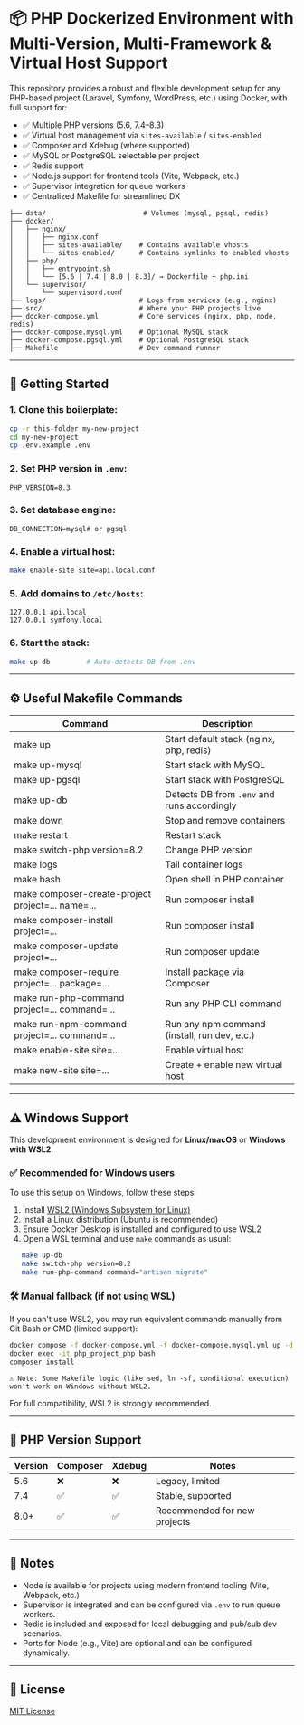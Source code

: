 # 📦 PHP Dockerized Environment with Multi-Version, Multi-Framework & Virtual Host Support

This repository provides a robust and flexible development setup for any PHP-based project (Laravel, Symfony, WordPress, etc.) using Docker, with full support for:

- ✅ Multiple PHP versions (5.6, 7.4–8.3)
- ✅ Virtual host management via `sites-available` / `sites-enabled`
- ✅ Composer and Xdebug (where supported)
- ✅ MySQL or PostgreSQL selectable per project
- ✅ Redis support
- ✅ Node.js support for frontend tools (Vite, Webpack, etc.)
- ✅ Supervisor integration for queue workers
- ✅ Centralized Makefile for streamlined DX

```
├── data/                        # Volumes (mysql, pgsql, redis)
├── docker/
│   ├── nginx/
│   │   ├── nginx.conf
│   │   ├── sites-available/    # Contains available vhosts
│   │   └── sites-enabled/      # Contains symlinks to enabled vhosts
│   ├── php/
│   │   ├── entrypoint.sh
│   │   └── [5.6 | 7.4 | 8.0 | 8.3]/ → Dockerfile + php.ini
│   └── supervisor/
│       └── supervisord.conf
├── logs/                       # Logs from services (e.g., nginx)
├── src/                        # Where your PHP projects live
├── docker-compose.yml          # Core services (nginx, php, node, redis)
├── docker-compose.mysql.yml    # Optional MySQL stack
├── docker-compose.pgsql.yml    # Optional PostgreSQL stack
├── Makefile                    # Dev command runner
```

---

## 🚀 Getting Started

### 1. Clone this boilerplate:

```bash
cp -r this-folder my-new-project
cd my-new-project
cp .env.example .env
```

### 2. Set PHP version in `.env`:

```dotenv
PHP_VERSION=8.3
```

### 3. Set database engine:

```dotenv
DB_CONNECTION=mysql# or pgsql
```

### 4. Enable a virtual host:

```bash
make enable-site site=api.local.conf
```

### 5. Add domains to `/etc/hosts`:

```plaintext
127.0.0.1 api.local
127.0.0.1 symfony.local
```

### 6. Start the stack:

```bash
make up-db         # Auto-detects DB from .env
```

---

## ⚙️ Useful Makefile Commands

| Command                                           | Description                                  |
|---------------------------------------------------|----------------------------------------------|
| make up                                           | Start default stack (nginx, php, redis)      |
| make up-mysql                                     | Start stack with MySQL                       |
| make up-pgsql                                     | Start stack with PostgreSQL                  |
| make up-db                                        | Detects DB from `.env` and runs accordingly  |
| make down                                         | Stop and remove containers                   |
| make restart                                      | Restart stack                                |
| make switch-php version=8.2                       | Change PHP version                           |
| make logs                                         | Tail container logs                          |
| make bash                                         | Open shell in PHP container                  |
| make composer-create-project project=... name=... | Run composer install                         |
| make composer-install project=...                 | Run composer install                         |
| make composer-update  project=...                 | Run composer update                          |
| make composer-require project=... package=...     | Install package via Composer                 |
| make run-php-command  project=... command=...     | Run any PHP CLI command                      |
| make run-npm-command  project=... command=...     | Run any npm command (install, run dev, etc.) |
| make enable-site site=...                         | Enable virtual host                          |
| make new-site site=...                            | Create + enable new virtual host             |

---

## ⚠️ Windows Support

This development environment is designed for **Linux/macOS** or **Windows with WSL2**.

### ✅ Recommended for Windows users

To use this setup on Windows, follow these steps:

1. Install [WSL2 (Windows Subsystem for Linux)](https://learn.microsoft.com/en-us/windows/wsl/install)
2. Install a Linux distribution (Ubuntu is recommended)
3. Ensure Docker Desktop is installed and configured to use WSL2
4. Open a WSL terminal and use `make` commands as usual:

```bash
   make up-db
   make switch-php version=8.2
   make run-php-command command="artisan migrate"
```

### 🛠️ Manual fallback (if not using WSL)

If you can't use WSL2, you may run equivalent commands manually from Git Bash or CMD (limited support):

```bash
docker compose -f docker-compose.yml -f docker-compose.mysql.yml up -d --build
docker exec -it php_project_php bash
composer install
```

```
⚠️ Note: Some Makefile logic (like sed, ln -sf, conditional execution) won't work on Windows without WSL2.
```

For full compatibility, WSL2 is strongly recommended.

---

## 🧪 PHP Version Support

| Version | Composer | Xdebug | Notes                        |
| ------- | -------- | ------ | ---------------------------- |
| 5.6     | ❌        | ❌      | Legacy, limited              |
| 7.4     | ✅        | ✅      | Stable, supported            |
| 8.0+    | ✅        | ✅      | Recommended for new projects |

---

## 🧠 Notes

* Node is available for projects using modern frontend tooling (Vite, Webpack, etc.)
* Supervisor is integrated and can be configured via `.env` to run queue workers.
* Redis is included and exposed for local debugging and pub/sub dev scenarios.
* Ports for Node (e.g., Vite) are optional and can be configured dynamically.

---

## 📜 License

[MIT License](LICENSE)
